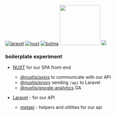 
[![laravel](https://onecentlin.gallerycdn.vsassets.io/extensions/onecentlin/laravel-extension-pack/0.4.0/1534522609664/Microsoft.VisualStudio.Services.Icons.Default)](https://laravel.com)
[![nuxt](https://storage.googleapis.com/pwa-directory.appspot.com/128_5160839372341248.png)](https://nuxtjs.org/)
[![bulma](https://d2.alternativeto.net/dist/icons/bulma_95302.png?width=128&height=128&mode=crop&upscale=false)](https://bulma.io/)
<a href="https://github.com/acidjazz/metapi"><img src="https://github.com/acidjazz/metapi/raw/master/logo.png" width="128" height="128" /></a>
<a href="https://materialdesignicons.com"><img src="https://lh3.googleusercontent.com/kellzw4-4Q258D_HdHvcclbu2HEheO1TxauO4lmI5T6tCDnk8pvUfh0W0WpvKiB54g=s128-rw" /></a>

### boilerplate experiment 

* [NUXT](https://nuxtjs.org) for our SPA front-end
  * [@nuxtjs/axios](https://github.com/nuxt-community/axios-module) to communicate with our API
  * [@nuxtjs/proxy](https://github.com/nuxt-community/proxy-module) sending `/api` to Laravel
  * [@nuxtjs/google-analytics](https://github.com/nuxt-community/analytics-module) GA

* [Laravel](https://laravel.com) - for our API
  * [metapi](https://github.com/acidjazz/metapi) - helpers and utilities for our api

